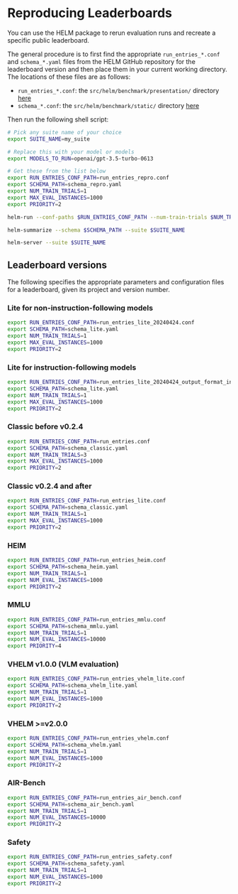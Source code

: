 # Reproducing Leaderboards

You can use the HELM package to rerun evaluation runs and recreate a specific public leaderboard.

The general procedure is to first find the appropriate `run_entries_*.conf` and `schema_*.yaml` files from the HELM GitHub repository for the leaderboard version and then place them in your current working directory. The locations of these files are as follows:

- `run_entries_*.conf`: the `src/helm/benchmark/presentation/` directory [here](https://github.com/stanford-crfm/helm/tree/main/src/helm/benchmark/presentation)
- `schema_*.conf`: the `src/helm/benchmark/static/` directory [here](https://github.com/stanford-crfm/helm/tree/main/src/helm/benchmark/static)

Then run the following shell script:

```bash
# Pick any suite name of your choice
export SUITE_NAME=my_suite

# Replace this with your model or models
export MODELS_TO_RUN=openai/gpt-3.5-turbo-0613

# Get these from the list below
export RUN_ENTRIES_CONF_PATH=run_entries_repro.conf
export SCHEMA_PATH=schema_repro.yaml
export NUM_TRAIN_TRIALS=1
export MAX_EVAL_INSTANCES=1000
export PRIORITY=2

helm-run --conf-paths $RUN_ENTRIES_CONF_PATH --num-train-trials $NUM_TRAIN_TRIALS --max-eval-instances $MAX_EVAL_INSTANCES --priority $PRIORITY --suite $SUITE_NAME --models-to-run $MODELS_TO_RUN

helm-summarize --schema $SCHEMA_PATH --suite $SUITE_NAME

helm-server --suite $SUITE_NAME
```

## Leaderboard versions

The following specifies the appropriate parameters and configuration files for a leaderboard, given its project and version number.

### Lite for non-instruction-following models

```bash
export RUN_ENTRIES_CONF_PATH=run_entries_lite_20240424.conf
export SCHEMA_PATH=schema_lite.yaml
export NUM_TRAIN_TRIALS=1
export MAX_EVAL_INSTANCES=1000
export PRIORITY=2
```

### Lite for instruction-following models

```bash
export RUN_ENTRIES_CONF_PATH=run_entries_lite_20240424_output_format_instructions.conf
export SCHEMA_PATH=schema_lite.yaml
export NUM_TRAIN_TRIALS=1
export MAX_EVAL_INSTANCES=1000
export PRIORITY=2
```

### Classic before v0.2.4

```bash
export RUN_ENTRIES_CONF_PATH=run_entries.conf
export SCHEMA_PATH=schema_classic.yaml
export NUM_TRAIN_TRIALS=3
export MAX_EVAL_INSTANCES=1000
export PRIORITY=2
```

### Classic v0.2.4 and after

```bash
export RUN_ENTRIES_CONF_PATH=run_entries_lite.conf
export SCHEMA_PATH=schema_classic.yaml
export NUM_TRAIN_TRIALS=1
export MAX_EVAL_INSTANCES=1000
export PRIORITY=2
```

### HEIM

```bash
export RUN_ENTRIES_CONF_PATH=run_entries_heim.conf
export SCHEMA_PATH=schema_heim.yaml
export NUM_TRAIN_TRIALS=1
export NUM_EVAL_INSTANCES=1000
export PRIORITY=2
```

### MMLU

```bash
export RUN_ENTRIES_CONF_PATH=run_entries_mmlu.conf
export SCHEMA_PATH=schema_mmlu.yaml
export NUM_TRAIN_TRIALS=1
export NUM_EVAL_INSTANCES=10000
export PRIORITY=4
```

### VHELM v1.0.0 (VLM evaluation)

```bash
export RUN_ENTRIES_CONF_PATH=run_entries_vhelm_lite.conf
export SCHEMA_PATH=schema_vhelm_lite.yaml
export NUM_TRAIN_TRIALS=1
export NUM_EVAL_INSTANCES=1000
export PRIORITY=2
```

### VHELM >=v2.0.0

```bash
export RUN_ENTRIES_CONF_PATH=run_entries_vhelm.conf
export SCHEMA_PATH=schema_vhelm.yaml
export NUM_TRAIN_TRIALS=1
export NUM_EVAL_INSTANCES=1000
export PRIORITY=2
```

### AIR-Bench

```bash
export RUN_ENTRIES_CONF_PATH=run_entries_air_bench.conf
export SCHEMA_PATH=schema_air_bench.yaml
export NUM_TRAIN_TRIALS=1
export NUM_EVAL_INSTANCES=10000
export PRIORITY=2
```

### Safety

```bash
export RUN_ENTRIES_CONF_PATH=run_entries_safety.conf
export SCHEMA_PATH=schema_safety.yaml
export NUM_TRAIN_TRIALS=1
export NUM_EVAL_INSTANCES=1000
export PRIORITY=2
```
